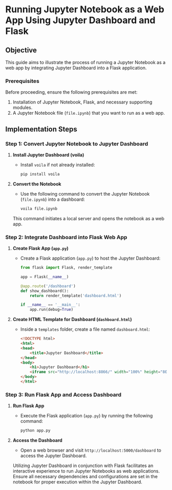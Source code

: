 # Running Jupyter Notebook as a Web App Using Jupyter Dashboard and Flask

## Objective
This guide aims to illustrate the process of running a Jupyter Notebook as a web app by integrating Jupyter Dashboard into a Flask application.

### Prerequisites
Before proceeding, ensure the following prerequisites are met:
1. Installation of Jupyter Notebook, Flask, and necessary supporting modules.
2. A Jupyter Notebook file (`file.ipynb`) that you want to run as a web app.

## Implementation Steps

### Step 1: Convert Jupyter Notebook to Jupyter Dashboard

1. **Install Jupyter Dashboard (voila)**
   - Install `voila` if not already installed:
     ```bash
     pip install voila
     ```

2. **Convert the Notebook**
   - Use the following command to convert the Jupyter Notebook (`file.ipynb`) into a dashboard:
     ```bash
     voila file.ipynb
     ```
   This command initiates a local server and opens the notebook as a web app.

### Step 2: Integrate Dashboard into Flask Web App

1. **Create Flask App (`app.py`)**
   - Create a Flask application (`app.py`) to host the Jupyter Dashboard:
     ```python
     from flask import Flask, render_template

     app = Flask(__name__)

     @app.route('/dashboard')
     def show_dashboard():
         return render_template('dashboard.html')

     if __name__ == '__main__':
         app.run(debug=True)
     ```

2. **Create HTML Template for Dashboard (`dashboard.html`)**
   - Inside a `templates` folder, create a file named `dashboard.html`:
     ```html
     <!DOCTYPE html>
     <html>
     <head>
         <title>Jupyter Dashboard</title>
     </head>
     <body>
         <h1>Jupyter Dashboard</h1>
         <iframe src="http://localhost:8866/" width="100%" height="800px" frameborder="0"></iframe>
     </body>
     </html>
     ```

### Step 3: Run Flask App and Access Dashboard

1. **Run Flask App**
   - Execute the Flask application (`app.py`) by running the following command:
     ```bash
     python app.py
     ```

2. **Access the Dashboard**
   - Open a web browser and visit `http://localhost:5000/dashboard` to access the Jupyter Dashboard.
   
   Utilizing Jupyter Dashboard in conjunction with Flask facilitates an interactive experience to run Jupyter Notebooks as web applications. Ensure all necessary dependencies and configurations are set in the notebook for proper execution within the Jupyter Dashboard.
